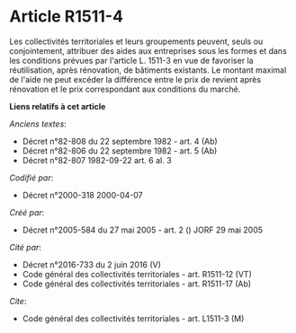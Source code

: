 # Article R1511-4

Les collectivités territoriales et leurs groupements peuvent, seuls ou conjointement, attribuer des aides aux entreprises
sous les formes et dans les conditions prévues par l'article L. 1511-3 en vue de favoriser la réutilisation, après
rénovation, de bâtiments existants. Le montant maximal de l'aide ne peut excéder la différence entre le prix de revient après
rénovation et le prix correspondant aux conditions du marché.

**Liens relatifs à cet article**

_Anciens textes_:

  - Décret n°82-808 du 22 septembre 1982 - art. 4 (Ab)
  - Décret n°82-806 du 22 septembre 1982 - art. 5 (Ab)
  - Décret n°82-807 1982-09-22 art. 6 al. 3

_Codifié par_:

  - Décret n°2000-318 2000-04-07

_Créé par_:

  - Décret n°2005-584 du 27 mai 2005 - art. 2 () JORF 29 mai 2005

_Cité par_:

  - Décret n°2016-733 du 2 juin 2016 (V)
  - Code général des collectivités territoriales - art. R1511-12 (VT)
  - Code général des collectivités territoriales - art. R1511-17 (Ab)

_Cite_:

  - Code général des collectivités territoriales - art. L1511-3 (M)
